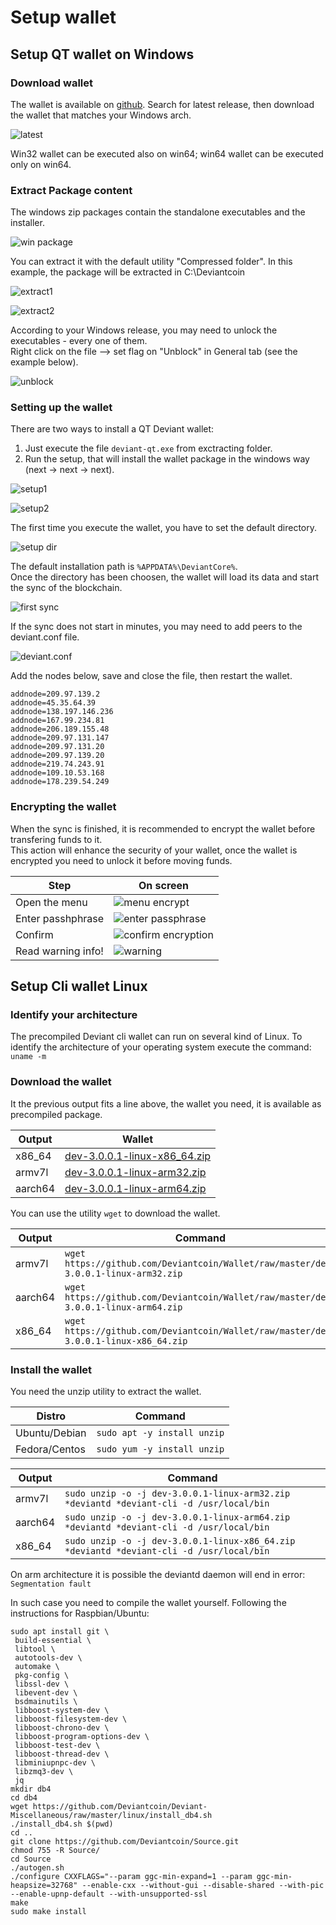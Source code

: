 # Setup wallet
## Setup QT wallet on Windows
### Download wallet
The wallet is available on [github](https://github.com/Deviantcoin/Source/releases).
Search for latest release, then download the wallet that matches your Windows arch.

![latest](/images/latest.png)

Win32 wallet can be executed also on win64; win64 wallet can be executed only on win64.
### Extract Package content
The windows zip packages contain the standalone executables and the installer.

![win package](/images/win-content.png)

You can extract it with the default utility "Compressed folder". In this example, the package will be extracted in C:\Deviantcoin

![extract1](/images/exctract1.png)

![extract2](/images/extract2.png)

According to your Windows release, you may need to unlock the executables - every one of them.<br />
Right click on the file --> set flag on "Unblock" in General tab (see the example below).

![unblock](/images/unblock.png)

### Setting up the wallet
There are two ways to install a QT Deviant wallet:<br />
1. Just execute the file `deviant-qt.exe` from exctracting folder.
2. Run the setup, that will install the wallet package in the windows way (next -> next -> next).

![setup1](/images/setup1.png)

![setup2](/images/setup2.png)

The first time you execute the wallet, you have to set the default directory.

![setup dir](/images/setup-dir.png)

The default installation path is `%APPDATA%\DeviantCore%`. <br />
Once the directory has been choosen, the wallet will load its data and start the sync of the blockchain.

![first sync](/images/first-sync.png)

If the sync does not start in minutes, you may need to add peers to the deviant.conf file.

![deviant.conf](/images/open-dev-conf.png)

Add the nodes below, save and close the file, then restart the wallet.
```
addnode=209.97.139.2
addnode=45.35.64.39
addnode=138.197.146.236
addnode=167.99.234.81
addnode=206.189.155.48
addnode=209.97.131.147
addnode=209.97.131.20
addnode=209.97.139.20
addnode=219.74.243.91
addnode=109.10.53.168
addnode=178.239.54.249
```
### Encrypting the wallet
When the sync is finished, it is recommended to encrypt the wallet before transfering funds to it.<br />
This action will enhance the security of your wallet, once the wallet is encrypted you need to unlock it before moving funds.

Step | On screen
---- | ---------
Open the menu | ![menu encrypt](/images/open-encrypt-wallet.png)
Enter passhphrase | ![enter passphrase](/images/passphrase-encrypt-wallet.png)
Confirm | ![confirm encryption](/images/confirm-encrypt-wallet.png)
Read warning info! | ![warning](/images/warning-encrypt-wallet.png)

## Setup Cli wallet Linux
### Identify your architecture
The precompiled Deviant cli wallet can run on several kind of Linux.
To identify the architecture of your operating system execute the command:<br />
`uname -m`<br />
### Download the wallet
It the previous output fits a line above, the wallet you need, it is available as precompiled package.

 Output | Wallet 
 ------ | ------ 
 x86_64 | [dev-3.0.0.1-linux-x86_64.zip](https://github.com/Deviantcoin/Wallet/raw/master/dev-3.0.0.1-linux-x86_64.zip) 
 armv7l | [dev-3.0.0.1-linux-arm32.zip](https://github.com/Deviantcoin/Wallet/raw/master/dev-3.0.0.1-linux-arm32.zip)
 aarch64 | [dev-3.0.0.1-linux-arm64.zip](https://github.com/Deviantcoin/Wallet/raw/master/dev-3.0.0.1-linux-arm64.zip)
 
 You can use the utility `wget` to download the wallet.<br />
 
 Output | Command
 ------ | -------
armv7l | `wget https://github.com/Deviantcoin/Wallet/raw/master/dev-3.0.0.1-linux-arm32.zip`
aarch64 | `wget https://github.com/Deviantcoin/Wallet/raw/master/dev-3.0.0.1-linux-arm64.zip`
x86_64 | `wget https://github.com/Deviantcoin/Wallet/raw/master/dev-3.0.0.1-linux-x86_64.zip`

 ### Install the wallet
 You need the unzip utility to extract the wallet.
 
Distro | Command
------ | -------
Ubuntu/Debian | `sudo apt -y install unzip`
Fedora/Centos | `sudo yum -y install unzip`

 Output | Command
 ------ | -------
 armv7l | `sudo unzip -o -j dev-3.0.0.1-linux-arm32.zip *deviantd *deviant-cli -d /usr/local/bin`
 aarch64 | `sudo unzip -o -j dev-3.0.0.1-linux-arm64.zip *deviantd *deviant-cli -d /usr/local/bin`
 x86_64 | `sudo unzip -o -j dev-3.0.0.1-linux-x86_64.zip *deviantd *deviant-cli -d /usr/local/bin`





On arm architecture it is possible the deviantd daemon will end in error:
`Segmentation fault`

In such case you need to compile the wallet yourself.
Following the instructions for Raspbian/Ubuntu:<br />
```
sudo apt install git \
 build-essential \
 libtool \
 autotools-dev \
 automake \
 pkg-config \
 libssl-dev \
 libevent-dev \
 bsdmainutils \
 libboost-system-dev \
 libboost-filesystem-dev \
 libboost-chrono-dev \
 libboost-program-options-dev \
 libboost-test-dev \
 libboost-thread-dev \
 libminiupnpc-dev \
 libzmq3-dev \
 jq
mkdir db4
cd db4 
wget https://github.com/Deviantcoin/Deviant-Miscellaneous/raw/master/linux/install_db4.sh
./install_db4.sh $(pwd)
cd ..
git clone https://github.com/Deviantcoin/Source.git
chmod 755 -R Source/
cd Source
./autogen.sh
./configure CXXFLAGS="--param ggc-min-expand=1 --param ggc-min-heapsize=32768" --enable-cxx --without-gui --disable-shared --with-pic --enable-upnp-default --with-unsupported-ssl
make
sudo make install
```
 
 





